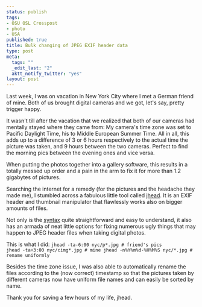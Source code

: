 ```yaml
--- 
status: publish
tags: 
- OSU OSL Crosspost
- photo
- USA
published: true
title: Bulk changing of JPEG EXIF header data
type: post
meta: 
  tags: ""
  _edit_last: "2"
  aktt_notify_twitter: "yes"
layout: post
---
```

Last week, I was on vacation in New York City where I met a German friend of mine. Both of us brought digital cameras and we got, let's say, pretty trigger happy.

It wasn't till after the vacation that we realized that both of our cameras had mentally stayed where they came from: My camera's time zone was set to Pacific Daylight Time, his to Middle European Summer Time. All in all, this adds up to a difference of 3 or 6 hours respectively to the actual time the picture was taken, and 9 hours between the two cameras. Perfect to find the morning pics between the evening ones and vice versa.

When putting the photos together into a gallery software, this results in a totally messed up order and a pain in the arm to fix it for more than 1.2 gigabytes of pictures.

Searching the internet for a remedy (for the pictures and the headache they made me), I stumbled across a fabulous little tool called <a href="http://www.sentex.net/~mwandel/jhead/">jhead</a>. It is an EXIF header and thumbnail manipulator that flawlessly works also on bigger amounts of files.

Not only is the <a href="http://www.die.net/doc/linux/man/man1/jhead.1.html">syntax</a> quite straightforward and easy to understand, it also has an armada of neat little options for fixing numerous ugly things that may happen to JPEG header files when taking digital photos.

This is what I did:
<code>jhead -ta-6:00 nyc/p*.jpg   # friend's pics
jhead -ta+3:00 nyc/cimg*.jpg   # mine
jhead -n%Y%m%d-%H%M%S nyc/*.jpg    # rename uniformly
</code>

Besides the time zone issue, I was also able to automatically rename the files according to the (now correct) timestamp so that the pictures taken by different cameras now have uniform file names and can easily be sorted by name.

Thank you for saving a few hours of my life, jhead.
